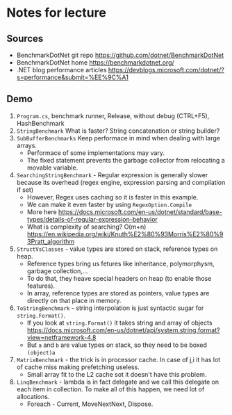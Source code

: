 ﻿# Notes for lecture

## Sources
- BenchmarkDotNet git repo https://github.com/dotnet/BenchmarkDotNet
- BenchmarkDotNet home https://benchmarkdotnet.org/
- .NET blog performance articles https://devblogs.microsoft.com/dotnet/?s=performance&submit=%EE%9C%A1

## Demo
1. `Program.cs`, benchmark runner, Release, without debug (CTRL+F5), HashBenchmark
2. `StringBenchmark` What is faster? String concatenation or string builder?
3. `SubBufferBenchmarks` Keep performace in mind when dealing with large arrays. 
	- Performace of some implementations may vary.
	- The fixed statement prevents the garbage collector from relocating a movable variable.
4. `SearchingStringBenchmark` - Regular expression is generally slower because its overhead (regex engine, expression parsing and compilation if set)
	- However, Regex uses caching so it is faster in this example.
	- We can make it even faster by using `RegexOption.Compile`
	- More here https://docs.microsoft.com/en-us/dotnet/standard/base-types/details-of-regular-expression-behavior
	- What is complexity of searching? O(m+n) https://en.wikipedia.org/wiki/Knuth%E2%80%93Morris%E2%80%93Pratt_algorithm
5. `StructVsClasses` - value types are stored on stack, reference types on heap. 
	- Reference types bring us fetures like inheritance, polymorphysm, garbage collection,...
	- To do that, they heave special headers on heap (to enable those features).
	- In array, reference types are stored as pointers, value types are directly on that place in memory.
6. `ToStringBenchmark` - string interpolation is just syntactic sugar for `string.Format()`.
	- If you look at `string.Format()` it takes string and array of objects https://docs.microsoft.com/en-us/dotnet/api/system.string.format?view=netframework-4.8
	- But `a` and `b` are value types on stack, so they need to be boxed `(object)a`
7. `MatrixBenchmark` - the trick is in processor cache. In case of j,i it has lot of cache miss making prefetching useless.
	- Small array fit to the L2 cache sot it doesn't have this problem.
8. `LinqBenchmark` - lambda is in fact delegate and we call this delegate on each item in collection. To make all of this happen, we need lot of allocations.
	- Foreach - Current, MoveNextNext, Dispose.